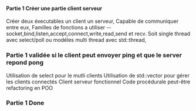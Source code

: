 #### Partie 1 Créer une partie client serveur

Créer deux éxecutables un client un serveur,
Capable de communiquer entre eux,
Familles de fonctions a utiliser --socket,bind,listen,accept,connect,write,read,send et recv.
Soit single thread avec select/poll ou modéles multi thread avec std::thread,

### Partie 1 validée si le client peut envoyer ping et que le server repond pong

Utilisation de select pour le mutli clients
Utilisation de std::vector pour gérer les clients connectés
Client serveur fonctionnel
Code procédurale peut-être refactoring en POO

### Partie 1 Done
